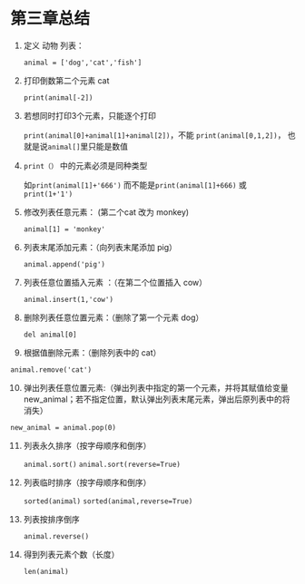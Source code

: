 # 第三章总结

1. 定义 动物 列表：

   `animal = ['dog','cat','fish']`

2. 打印倒数第二个元素 cat

   `print(animal[-2])`

3. 若想同时打印3个元素，只能逐个打印

   `print(animal[0]+animal[1]+animal[2])`，不能 `print(animal[0,1,2])`， 也就是说`animal[]`里只能是数值

4. `print（）` 中的元素必须是同种类型

   如`print(animal[1]+'666')` 而不能是`print(animal[1]+666)` 或 `print(1+'1')` 

5. 修改列表任意元素：  (第二个cat 改为 monkey)

   `animal[1] = 'monkey'` 

6. 列表末尾添加元素：（向列表末尾添加 pig）

   `animal.append('pig')`

7. 列表任意位置插入元素 ：（在第二个位置插入  cow）

   `animal.insert(1,'cow')`

8. 删除列表任意位置元素：（删除了第一个元素 dog）

   `del animal[0]`

9. 根据值删除元素：（删除列表中的 cat）

  `animal.remove('cat')`

10. 弹出列表任意位置元素:（弹出列表中指定的第一个元素，并将其赋值给变量new_animal；若不指定位置，默认弹出列表末尾元素，弹出后原列表中的将消失）

  `new_animal = animal.pop(0)`

11. 列表永久排序（按字母顺序和倒序）

    `animal.sort()`     `animal.sort(reverse=True)`

12. 列表临时排序（按字母顺序和倒序）

    `sorted(animal)`    `sorted(animal,reverse=True)`

13. 列表按排序倒序

    `animal.reverse()`

14. 得到列表元素个数（长度）

    `len(animal)`


